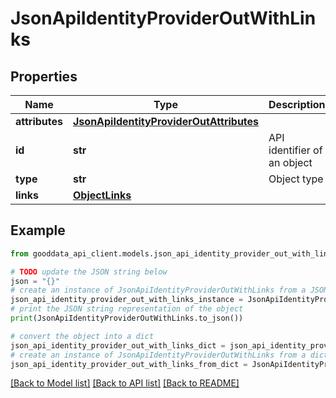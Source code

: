 # JsonApiIdentityProviderOutWithLinks


## Properties

Name | Type | Description | Notes
------------ | ------------- | ------------- | -------------
**attributes** | [**JsonApiIdentityProviderOutAttributes**](JsonApiIdentityProviderOutAttributes.md) |  | [optional] 
**id** | **str** | API identifier of an object | 
**type** | **str** | Object type | 
**links** | [**ObjectLinks**](ObjectLinks.md) |  | [optional] 

## Example

```python
from gooddata_api_client.models.json_api_identity_provider_out_with_links import JsonApiIdentityProviderOutWithLinks

# TODO update the JSON string below
json = "{}"
# create an instance of JsonApiIdentityProviderOutWithLinks from a JSON string
json_api_identity_provider_out_with_links_instance = JsonApiIdentityProviderOutWithLinks.from_json(json)
# print the JSON string representation of the object
print(JsonApiIdentityProviderOutWithLinks.to_json())

# convert the object into a dict
json_api_identity_provider_out_with_links_dict = json_api_identity_provider_out_with_links_instance.to_dict()
# create an instance of JsonApiIdentityProviderOutWithLinks from a dict
json_api_identity_provider_out_with_links_from_dict = JsonApiIdentityProviderOutWithLinks.from_dict(json_api_identity_provider_out_with_links_dict)
```
[[Back to Model list]](../README.md#documentation-for-models) [[Back to API list]](../README.md#documentation-for-api-endpoints) [[Back to README]](../README.md)


